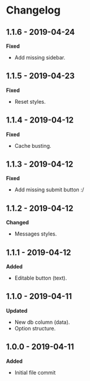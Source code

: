 # Changelog

## 1.1.6 - 2019-04-24
**Fixed**

* Add missing sidebar.

## 1.1.5 - 2019-04-23
**Fixed**

* Reset styles.

## 1.1.4 - 2019-04-12
**Fixed**

* Cache busting.

## 1.1.3 - 2019-04-12
**Fixed**

* Add missing submit button :/

## 1.1.2 - 2019-04-12
**Changed**

* Messages styles.

## 1.1.1 - 2019-04-12
**Added**

* Editable button (text).

## 1.1.0 - 2019-04-11
**Updated**

* New db column (data).
* Option structure.

## 1.0.0 - 2019-04-11
**Added**

* Initial file commit
